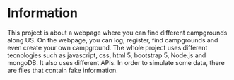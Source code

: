 # Information
This project is about a webpage where you can find different campgrounds along US. On the webpage,  you can log, register, find campgrounds and even create your own campground. 
The whole project uses different tecnologies such as javascript, css, html 5, bootstrap 5, Node.js and mongoDB. It also uses different APIs. In order to simulate some data, there are
files that contain fake information.
